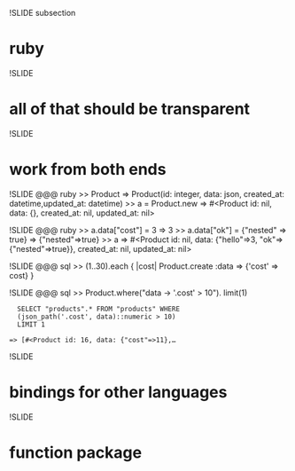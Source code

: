 !SLIDE subsection
# ruby

!SLIDE
# all of that should be transparent

!SLIDE
# work from both ends

!SLIDE
    @@@ ruby
    >> Product
    => Product(id: integer, data: json,
    created_at: datetime,updated_at: datetime)
    >> a = Product.new
    => #<Product id: nil, data: {}, created_at: nil, updated_at: nil>

!SLIDE
    @@@ ruby
    >> a.data["cost"] = 3
    => 3
    >> a.data["ok"] = {"nested" => true}
    => {"nested"=>true}
    >> a
    => #<Product id: nil,
         data: {"hello"=>3,
         "ok"=>{"nested"=>true}},
         created_at: nil, updated_at: nil>

!SLIDE
    @@@ sql
    >> (1..30).each { |cost|
       Product.create :data => {'cost' => cost} }

!SLIDE
    @@@ sql
    >> Product.where("data -> '.cost' > 10").
         limit(1)

      SELECT "products".* FROM "products" WHERE
      (json_path('.cost', data)::numeric > 10)
      LIMIT 1

    => [#<Product id: 16, data: {"cost"=>11},…

!SLIDE
# bindings for other languages

!SLIDE
# function package
